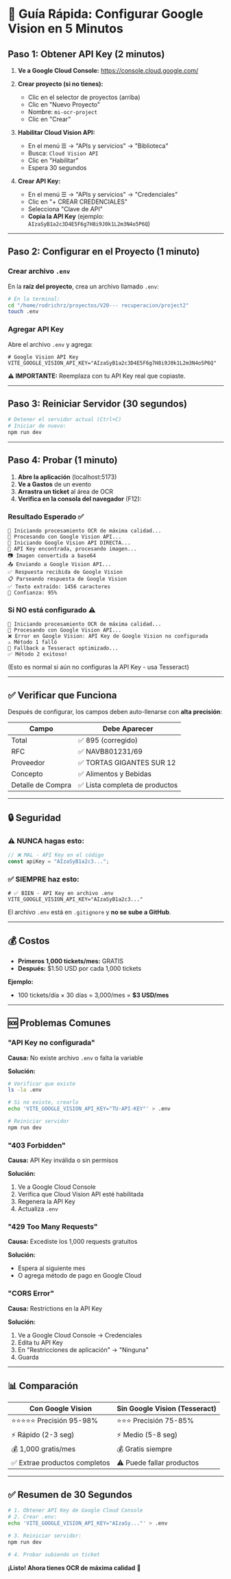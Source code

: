 # 🚀 Guía Rápida: Configurar Google Vision en 5 Minutos

## Paso 1: Obtener API Key (2 minutos)

1. **Ve a Google Cloud Console:**
   https://console.cloud.google.com/

2. **Crear proyecto (si no tienes):**
   - Clic en el selector de proyectos (arriba)
   - Clic en "Nuevo Proyecto"
   - Nombre: `mi-ocr-project`
   - Clic en "Crear"

3. **Habilitar Cloud Vision API:**
   - En el menú ☰ → "APIs y servicios" → "Biblioteca"
   - Busca: `Cloud Vision API`
   - Clic en "Habilitar"
   - Espera 30 segundos

4. **Crear API Key:**
   - En el menú ☰ → "APIs y servicios" → "Credenciales"
   - Clic en "+ CREAR CREDENCIALES"
   - Selecciona "Clave de API"
   - **Copia la API Key** (ejemplo: `AIzaSyB1a2c3D4E5F6g7H8i9J0k1L2m3N4o5P6Q`)

---

## Paso 2: Configurar en el Proyecto (1 minuto)

### Crear archivo `.env`

En la **raíz del proyecto**, crea un archivo llamado `.env`:

```bash
# En la terminal:
cd "/home/rodrichrz/proyectos/V20--- recuperacion/project2"
touch .env
```

### Agregar API Key

Abre el archivo `.env` y agrega:

```env
# Google Vision API Key
VITE_GOOGLE_VISION_API_KEY="AIzaSyB1a2c3D4E5F6g7H8i9J0k1L2m3N4o5P6Q"
```

**⚠️ IMPORTANTE:** Reemplaza con tu API Key real que copiaste.

---

## Paso 3: Reiniciar Servidor (30 segundos)

```bash
# Detener el servidor actual (Ctrl+C)
# Iniciar de nuevo:
npm run dev
```

---

## Paso 4: Probar (1 minuto)

1. **Abre la aplicación** (localhost:5173)
2. **Ve a Gastos** de un evento
3. **Arrastra un ticket** al área de OCR
4. **Verifica en la consola del navegador** (F12):

### Resultado Esperado ✅

```
🎯 Iniciando procesamiento OCR de máxima calidad...
🔄 Procesando con Google Vision API...
🚀 Iniciando Google Vision API DIRECTA...
🔑 API Key encontrada, procesando imagen...
📷 Imagen convertida a base64
📤 Enviando a Google Vision API...
✅ Respuesta recibida de Google Vision
📋 Parseando respuesta de Google Vision
✅ Texto extraído: 1456 caracteres
🎯 Confianza: 95%
```

### Si NO está configurado ⚠️

```
🎯 Iniciando procesamiento OCR de máxima calidad...
🔄 Procesando con Google Vision API...
❌ Error en Google Vision: API Key de Google Vision no configurada
⚠️ Método 1 falló
🔄 Fallback a Tesseract optimizado...
✅ Método 2 exitoso!
```

(Esto es normal si aún no configuras la API Key - usa Tesseract)

---

## ✅ Verificar que Funciona

Después de configurar, los campos deben auto-llenarse con **alta precisión**:

| Campo | Debe Aparecer |
|-------|---------------|
| Total | ✅ 895 (corregido) |
| RFC | ✅ NAVB801231/69 |
| Proveedor | ✅ TORTAS GIGANTES SUR 12 |
| Concepto | ✅ Alimentos y Bebidas |
| Detalle de Compra | ✅ Lista completa de productos |

---

## 🔒 Seguridad

### ⚠️ NUNCA hagas esto:

```javascript
// ❌ MAL - API Key en el código
const apiKey = "AIzaSyB1a2c3...";
```

### ✅ SIEMPRE haz esto:

```env
# ✅ BIEN - API Key en archivo .env
VITE_GOOGLE_VISION_API_KEY="AIzaSyB1a2c3..."
```

El archivo `.env` está en `.gitignore` y **no se sube a GitHub**.

---

## 💰 Costos

- **Primeros 1,000 tickets/mes:** GRATIS
- **Después:** $1.50 USD por cada 1,000 tickets

**Ejemplo:**
- 100 tickets/día × 30 días = 3,000/mes = **$3 USD/mes**

---

## 🆘 Problemas Comunes

### "API Key no configurada"

**Causa:** No existe archivo `.env` o falta la variable

**Solución:**
```bash
# Verificar que existe
ls -la .env

# Si no existe, crearlo
echo 'VITE_GOOGLE_VISION_API_KEY="TU-API-KEY"' > .env

# Reiniciar servidor
npm run dev
```

### "403 Forbidden"

**Causa:** API Key inválida o sin permisos

**Solución:**
1. Ve a Google Cloud Console
2. Verifica que Cloud Vision API esté habilitada
3. Regenera la API Key
4. Actualiza `.env`

### "429 Too Many Requests"

**Causa:** Excediste los 1,000 requests gratuitos

**Solución:**
- Espera al siguiente mes
- O agrega método de pago en Google Cloud

### "CORS Error"

**Causa:** Restrictions en la API Key

**Solución:**
1. Ve a Google Cloud Console → Credenciales
2. Edita tu API Key
3. En "Restricciones de aplicación" → "Ninguna"
4. Guarda

---

## 📊 Comparación

| Con Google Vision | Sin Google Vision (Tesseract) |
|-------------------|-------------------------------|
| ⭐⭐⭐⭐⭐ Precisión 95-98% | ⭐⭐⭐ Precisión 75-85% |
| ⚡ Rápido (2-3 seg) | ⚡ Medio (5-8 seg) |
| 💰 1,000 gratis/mes | 💰 Gratis siempre |
| ✅ Extrae productos completos | ⚠️ Puede fallar productos |

---

## ✅ Resumen de 30 Segundos

```bash
# 1. Obtener API Key de Google Cloud Console
# 2. Crear .env:
echo 'VITE_GOOGLE_VISION_API_KEY="AIzaSy..."' > .env

# 3. Reiniciar servidor:
npm run dev

# 4. Probar subiendo un ticket
```

**¡Listo! Ahora tienes OCR de máxima calidad** 🎉
